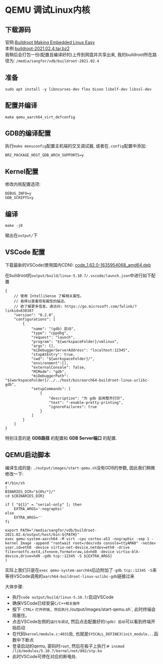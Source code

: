 # QEMU 调试Linux内核

## 下载源码

官网:[Buildroot Making Embedded Linux Easy](https://buildroot.org/)  
本例:[buildroot-2021.02.4.tar.bz2](https://buildroot.org/downloads/buildroot-2021.02.4.tar.bz2)  
我稍后会打包一份(配置且编译好的)上传到网盘并共享出来, 我的buildroot所在路径为: `/media/sangfor/vdb/buildroot-2021.02.4`

## 准备
```
sudo apt install -y libncurses-dev flex bison libelf-dev libssl-dev
```

## 配置并编译
```
make qemu_aarch64_virt_defconfig
```

## GDB的编译配置
执行`make menuconfig`配置主机端的交叉调试器, 或者在`.config`配置中添加:
```
BR2_PACKAGE_HOST_GDB_ARCH_SUPPORTS=y
```

## Kernel配置
修改内核配置选项:
```
DEBUG_INFO=y
GDB_SCRIPTS=y
```

## 编译
```
make -j8
```

输出在`output/`下

## VSCode 配置
下载最新的VSCode(使用国内CDN):
[code_1.62.0-1635954068_amd64.deb](https://vscode.cdn.azure.cn/stable/b3318bc0524af3d74034b8bb8a64df0ccf35549a/code_1.62.0-1635954068_amd64.deb)

在buildroot的`output/build/linux-5.10.7/.vscode/launch.json`中进行如下配置
```
{
    // 使用 IntelliSense 了解相关属性。 
    // 悬停以查看现有属性的描述。
    // 欲了解更多信息，请访问: https://go.microsoft.com/fwlink/?linkid=830387
    "version": "0.2.0",
    "configurations": [
        {
            "name": "(gdb) 启动",
            "type": "cppdbg",
            "request": "launch",
            "program": "${workspaceFolder}/vmlinux",
            "args": [],
            "miDebuggerServerAddress": "localhost:12345",
            "stopAtEntry": true,
            "cwd": "${workspaceFolder}/",
            "environment":[],
            "externalConsole": false,
            "MIMode": "gdb",
            "miDebuggerPath": "${workspaceFolder}/../../host/bin/aarch64-buildroot-linux-uclibc-gdb",
            "setupCommands": [
                {
                    "description": "为 gdb 启用整齐打印",
                    "text": "-enable-pretty-printing",
                    "ignoreFailures": true
                }
            ]
        }
    ]
}
```
特别注意的是 **GDB路径** 的配置和 **GDB Server端口** 的配置.

## QEMU启动脚本
编译生成的是: `./output/images/start-qemu.sh`没有GDB的参数, 因此我们稍微修改一下:
```
#!/bin/sh
(
BINARIES_DIR="${0%/*}/"
cd ${BINARIES_DIR}

if [ "${1}" = "serial-only" ]; then
    EXTRA_ARGS='-nographic'
else
    EXTRA_ARGS=''
fi

export PATH="/media/sangfor/vdb/buildroot-2021.02.4/output/host/bin:${PATH}"
exec qemu-system-aarch64 -M virt -cpu cortex-a53 -nographic -smp 1 -kernel Image -append "rootwait root=/dev/vda console=ttyAMA0" -netdev user,id=eth0 -device virtio-net-device,netdev=eth0 -drive file=rootfs.ext4,if=none,format=raw,id=hd0 -device virtio-blk-device,drive=hd0 -gdb tcp::12345 -S ${EXTRA_ARGS}
)
```
实际上我们只是在`exec qemu-system-aarch64`后边附加了`-gdb tcp::12345 -S`来等待VSCode调用的`aarch64-buildroot-linux-uclibc-gdb`链接过来

大体步骤:
* 执行`code output/build/linux-5.10.7/`启动VSCode
* 确保VSCode已经安装`C/C++相关插件`
* 按下` CTRL+` `打开终端, 然后执行`./output/images/start-qemu.sh`, 此时终端会阻塞住。
* 点击VSCode左侧的`运行与调试`, 然后点击配置好的`(gdb) 启动`可以看到终端开始启动
* 在代码`kernel/module.c:4031`处, 也就是`SYSCALL_DEFINE3(init_module...`函数中下断点
* 登录启动的qemu, 密码时`root`, 然后在板子上执行:`# insmod /lib/modules/5.10.7/kernel/net/802/stp.ko`
* 此时VSCode可停在对应的断电处.

